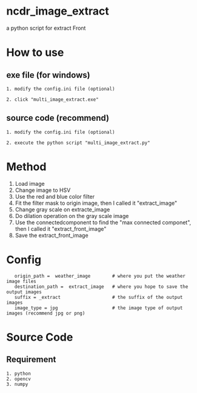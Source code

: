 # ncdr_image_extract
 a python script for extract Front

# How to use

 ## exe file (for windows)
 
    1. modify the config.ini file (optional)
    
    2. click "multi_image_extract.exe"
    
 ## source code (recommend)
 
    1. modify the config.ini file (optional)
    
    2. execute the python script "multi_image_extract.py"
    
# Method
   
   1. Load image
   2. Change image to HSV
   3. Use the red and blue color filter
   4. Fit the filter mask to origin image, then I called it "extract_image"
   5. Change gray scale on extracte_image
   6. Do dilation operation on the gray scale image
   7. Use the connectedcomponent to find the "max connected componet", then I called it "extract_front_image"
   8. Save the extract_front_image

# Config
```
   origin_path =  weather_image        # where you put the weather image files
   destination_path =  extract_image   # where you hope to save the output images
   suffix = _extract                   # the suffix of the output images
   image_type = jpg                    # the image type of output images (recommend jpg or png)

```

# Source Code

  ## Requirement
  
    1. python
    2. opencv
    3. numpy

